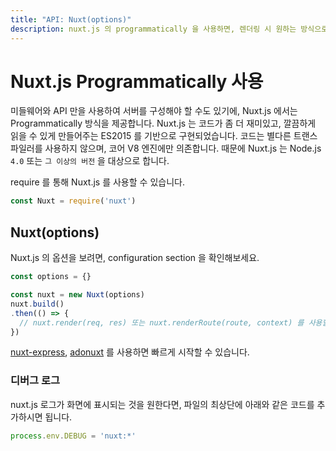 ```yaml
---
title: "API: Nuxt(options)"
description: nuxt.js 의 programmatically 을 사용하면, 렌더링 시 원하는 방식으로 서버를 구성할 수 있는 미들웨어로 사용할 수 있습니다.
---
```


# Nuxt.js Programmatically 사용
<!--# Using Nuxt.js Programmatically-->

미들웨어와 API 만을 사용하여 서버를 구성해야 할 수도 있기에, Nuxt.js 에서는 Programmatically 방식을 제공합니다.
Nuxt.js 는 코드가 좀 더 재미있고, 깔끔하게 읽을 수 있게 만들어주는 ES2015 를 기반으로 구현되었습니다. 코드는 별다른 트랜스파일러를 사용하지 않으며, 코어 V8 엔진에만 의존합니다. 때문에 Nuxt.js 는 Node.js `4.0` 또는 `그 이상의 버전` 을 대상으로 합니다.

<!--You might want to use your own server with your middleware and your API. That's why you can use Nuxt.js programmatically.
Nuxt.js is built on the top of ES2015, which makes the code more enjoyable and cleaner to read. It doesn't make use of any transpilers and depends upon Core V8 implemented features. For these reasons, Nuxt.js targets Node.js `4.0` or higher.-->

require 를 통해 Nuxt.js 를 사용할 수 있습니다.
<!--You can require Nuxt.js like this:-->
```js
const Nuxt = require('nuxt')
```

## Nuxt(options)

Nuxt.js 의 옵션을 보려면, configuration section 을 확인해보세요.
<!--To see the list of options to give to Nuxt.js, see the configuration section.-->

```js
const options = {}

const nuxt = new Nuxt(options)
nuxt.build()
.then(() => {
  // nuxt.render(req, res) 또는 nuxt.renderRoute(route, context) 를 사용할 수 있습니다.
})
```
[nuxt-express](https://github.com/nuxt/express), [adonuxt](https://github.com/nuxt/adonuxt) 를 사용하면 빠르게 시작할 수 있습니다.

<!--You can take a look at the [nuxt-express](https://github.com/nuxt/express) and [adonuxt](https://github.com/nuxt/adonuxt) starters to start quickly.-->

### 디버그 로그
<!--### Debug logs-->

nuxt.js 로그가 화면에 표시되는 것을 원한다면, 파일의 최상단에 아래와 같은 코드를 추가하시면 됩니다.
<!--If you want to display nuxt.js logs, you can add to the top of your file:-->

```js
process.env.DEBUG = 'nuxt:*'
```
